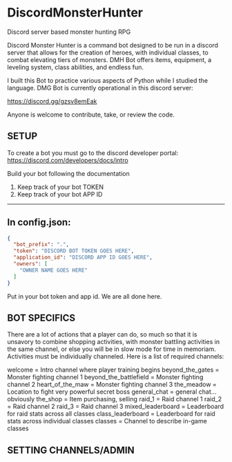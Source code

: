 # DiscordMonsterHunter
Discord server based monster hunting RPG


Discord Monster Hunter is a command bot designed to be run in a discord server that allows for the creation of heroes, with individual classes, to combat elevating tiers of monsters. DMH Bot offers items, equipment, a leveling system, class abilities, and endless fun. 

I built this Bot to practice various aspects of Python while I studied the language. DMG Bot is currently operational in this discord server:

https://discord.gg/gzsv8emEak 

Anyone is welcome to contribute, take, or review the code. 

## **SETUP**

To create a bot you must go to the discord developer portal: https://discord.com/developers/docs/intro

Build your bot following the documentation

1. Keep track of your bot TOKEN
2. Keep track of your bot APP ID
___________________________________________________________________________________

## In **config.json**:
```json
{
  "bot_prefix": ".",
  "token": "DISCORD BOT TOKEN GOES HERE",
  "application_id": "DISCORD APP ID GOES HERE",
  "owners": [
    "OWNER NAME GOES HERE"
  ]
}
```
Put in your bot token and app id. We are all done here. 

## **BOT SPECIFICS**
There are a lot of actions that a player can do, so much so that it is unsavory to combine shopping activities, with monster battling activities in the same channel, or else you will be in slow mode for time in memoriam. Activities must be individually channeled. Here is a list of required channels:

welcome = Intro channel where player training begins 
beyond_the_gates = Monster fighting channel 1 
beyond_the_battlefield = Monster fighting channel 2 
heart_of_the_maw = Monster fighting channel 3 
the_meadow = Location to fight very powerful secret boss 
general_chat = general chat... obviously 
the_shop = Item purchasing, selling 
raid_1 = Raid channel 1 
raid_2 = Raid channel 2 
raid_3 = Raid channel 3 
mixed_leaderboard = Leaderboard for raid stats across all classes 
class_leaderboard = Leaderboard for raid stats across individual classes
classes = Channel to describe in-game classes

## **SETTING CHANNELS/ADMIN**
